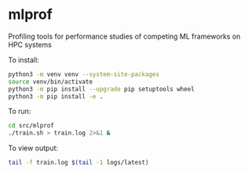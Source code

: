 # mlprof

Profiling tools for performance studies of competing ML frameworks on HPC systems

To install:

```bash
python3 -m venv venv --system-site-packages
source venv/bin/activate
python3 -m pip install --upgrade pip setuptools wheel
python3 -m pip install -e .
```

To run:

```bash
cd src/mlprof
./train.sh > train.log 2>&1 &
```

To view output:

```bash
tail -f train.log $(tail -1 logs/latest)
```
